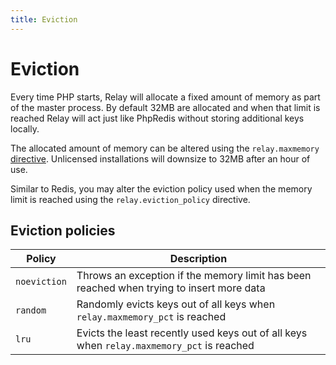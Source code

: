 ```yaml
---
title: Eviction
---
```


# Eviction

Every time PHP starts, Relay will allocate a fixed amount of memory as part of the master process. By default 32MB are allocated and when that limit is reached Relay will act just like PhpRedis without storing additional keys locally.

The allocated amount of memory can be altered using the `relay.maxmemory` [directive](/docs/1.x/configuration). Unlicensed installations will downsize to 32MB after an hour of use.

Similar to Redis, you may alter the eviction policy used when the memory limit is reached using the `relay.eviction_policy` directive.

## Eviction policies

| Policy       | Description |
| ------------ | ----------- |
| `noeviction` | Throws an exception if the memory limit has been reached when trying to insert more data |
| `random`     | Randomly evicts keys out of all keys when `relay.maxmemory_pct` is reached |
| `lru`        | Evicts the least recently used keys out of all keys when `relay.maxmemory_pct` is reached |
